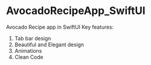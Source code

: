 # AvocadoRecipeApp_SwiftUI
Avocado Recipe app in SwiftUI
Key features:
1) Tab bar design
2) Beautiful and Elegant design
3) Animations
4) Clean Code
